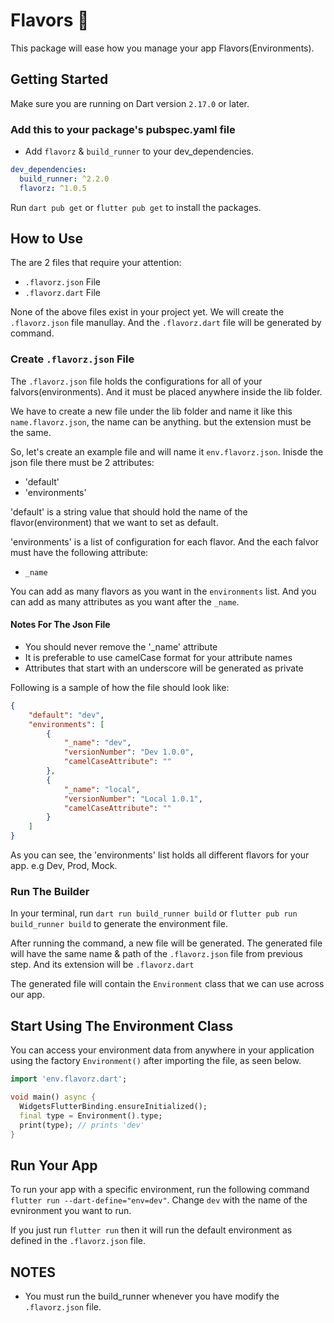 # Flavors 🍧

This package will ease how you manage your app Flavors(Environments).

## Getting Started

Make sure you are running on Dart version `2.17.0` or later.

### Add this to your package's pubspec.yaml file

* Add `flavorz` & `build_runner` to your dev_dependencies.

```yaml
dev_dependencies:
  build_runner: ^2.2.0
  flavorz: ^1.0.5
```

Run `dart pub get` or `flutter pub get` to install the packages.

## How to Use

The are 2 files that require your attention:

* `.flavorz.json` File
* `.flavorz.dart` File

None of the above files exist in your project yet.
We will create the `.flavorz.json` file manullay.
And the `.flavorz.dart` file will be generated by command.

### Create `.flavorz.json` File

The `.flavorz.json` file holds the configurations for all of your falvors(environments).
And it must be placed anywhere inside the lib folder.

We have to create a new file under the lib folder and name it like this `name.flavorz.json`, the name can be anything. but the extension must be the same.

So, let's create an example file and will name it `env.flavorz.json`.
Inisde the json file there must be 2 attributes:

* 'default'
* 'environments'

'default' is a string value that should hold the name of the flavor(environment) that we want to set as default.

'environments' is a list of configuration for each flavor. And the each falvor must have the following attribute:

* `_name`

You can add as many flavors as you want in the `environments` list.
And you can add as many attributes as you want after the `_name`.

#### Notes For The Json File

* You should never remove the '_name' attribute
* It is preferable to use camelCase format for your attribute names
* Attributes that start with an underscore will be generated as private

Following is a sample of how the file should look like:

```json
{
    "default": "dev",
    "environments": [
        {
            "_name": "dev",
            "versionNumber": "Dev 1.0.0",
            "camelCaseAttribute": ""
        },
        {
            "_name": "local",
            "versionNumber": "Local 1.0.1",
            "camelCaseAttribute": ""
        }
    ]
}
```

As you can see, the 'environments' list holds all different flavors for your app. e.g Dev, Prod, Mock.

### Run The Builder

In your terminal, run `dart run build_runner build` or `flutter pub run build_runner build`
to generate the environment file.

After running the command, a new file will be generated.
The generated file will have the same name & path of the `.flavorz.json` file from previous step. And its extension will be `.flavorz.dart`

The generated file will contain the `Environment` class that we can use across our app.

## Start Using The Environment Class

You can access your environment data from anywhere in your application using the factory `Environment()` after importing the file, as seen below.

```dart
import 'env.flavorz.dart';

void main() async {
  WidgetsFlutterBinding.ensureInitialized();
  final type = Environment().type;
  print(type); // prints 'dev'
}
```

## Run Your App

To run your app with a specific environment, run the following command `flutter run --dart-define="env=dev"`.
Change `dev` with the name of the evnironment you want to run.

If you just run `flutter run` then it will run the default environment as defined in the `.flavorz.json` file.

## NOTES

* You must run the build_runner whenever you have modify the `.flavorz.json` file.
